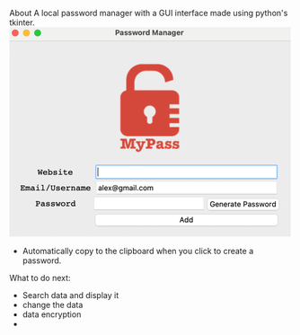 About
A local password manager with a GUI interface made using python's tkinter.
![readme_img1.png](images%2Freadme_img1.png)

- Automatically copy to the clipboard when you click to create a password.

What to do next:

- Search data and display it
- change the data
- data encryption
- 